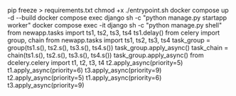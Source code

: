 pip freeze > requirements.txt
chmod +x ./entrypoint.sh
docker compose up -d --build
docker compose exec django sh -c "python manage.py startapp worker"
docker compose exec -it django sh -c "python manage.py shell"
from newapp.tasks import ts1, ts2, ts3, ts4
ts1.delay()
from celery import group, chain
from newapp.tasks import ts1, ts2, ts3, ts4
task_group = group(ts1.s(), ts2.s(), ts3.s(), ts4.s())
task_group.apply_async()
task_chain = chain(ts1.s(), ts2.s(), ts3.s(), ts4.s())
task_group.apply_async()
from dcelery.celery import t1, t2, t3, t4
t2.apply_async(priority=5)
t1.apply_async(priority=6)
t3.apply_async(priority=9)
t2.apply_async(priority=5)
t1.apply_async(priority=6)
t3.apply_async(priority=9)
